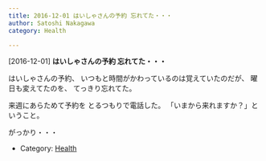 ```yaml
---
title: 2016-12-01 はいしゃさんの予約 忘れてた・・・
author: Satoshi Nakagawa
category: Health

---
```


[2016-12-01] **はいしゃさんの予約 忘れてた・・・** 

 はいしゃさんの予約、
いつもと時間がかわっているのは覚えていたのだが、
曜日も変えてたのを、
てっきり忘れてた。

 来週にあらためて予約を
とるつもりで電話した。
「いまから来れますか？」ということ。

 がっかり・・・

- Category: [Health](https://merapano.github.io/categories.html#Health)

